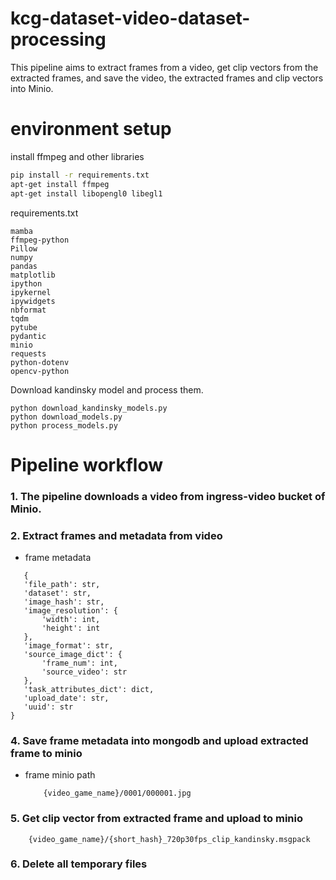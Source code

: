 # kcg-dataset-video-dataset-processing

This pipeline aims to extract frames from a video, get clip vectors from the extracted frames, and save the video, the extracted frames and clip vectors into Minio.

# environment setup

install ffmpeg and other libraries
```bash
pip install -r requirements.txt
apt-get install ffmpeg
apt-get install libopengl0 libegl1
```

requirements.txt
```
mamba
ffmpeg-python
Pillow
numpy
pandas
matplotlib
ipython
ipykernel
ipywidgets
nbformat
tqdm
pytube
pydantic
minio
requests
python-dotenv
opencv-python
```

Download kandinsky model and process them.
```
python download_kandinsky_models.py
python download_models.py
python process_models.py
```

# Pipeline workflow

### 1. The pipeline downloads a video from ingress-video bucket of Minio.
### 2. Extract frames and metadata from video
 - frame metadata
 ```
    {
    'file_path': str,
    'dataset': str,
    'image_hash': str,
    'image_resolution': {
        'width': int,
        'height': int
    },
    'image_format': str,
    'source_image_dict': {
        'frame_num': int,
        'source_video': str
    },
    'task_attributes_dict': dict,
    'upload_date': str,
    'uuid': str
}
 ```
### 4. Save frame metadata into mongodb and upload extracted frame to minio
- frame minio path
    ```
        {video_game_name}/0001/000001.jpg
    ```
### 5. Get clip vector from extracted frame and upload to minio
```
    {video_game_name}/{short_hash}_720p30fps_clip_kandinsky.msgpack
```
### 6. Delete all temporary files
